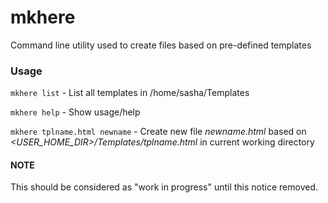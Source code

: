 # mkhere

Command line utility used to create files based on pre-defined templates

### Usage

`mkhere list` - List all templates in /home/sasha/Templates

`mkhere help` - Show usage/help

`mkhere tplname.html newname` - Create new file _newname.html_ based on _\<USER_HOME_DIR\>/Templates/tplname.html_ in current  working directory

#### NOTE

This should be considered as "work in progress" until this notice removed.
